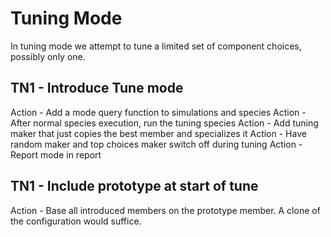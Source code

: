 # Tuning Mode

In tuning mode we attempt to tune a limited set of component choices, possibly only one.

## TN1 - Introduce Tune mode

Action - Add a mode query function to simulations and species 
Action - After normal species execution, run the tuning species
Action - Add tuning maker that just copies the best member and specializes it
Action - Have random maker and top choices maker switch off during tuning
Action - Report mode in report

## TN1 - Include prototype at start of tune

Action - Base all introduced members on the prototype member. A clone of the configuration would suffice.